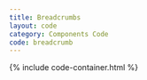 ```yaml
---
title: Breadcrumbs
layout: code
category: Components Code
code: breadcrumb
---
```


{% include code-container.html %}
